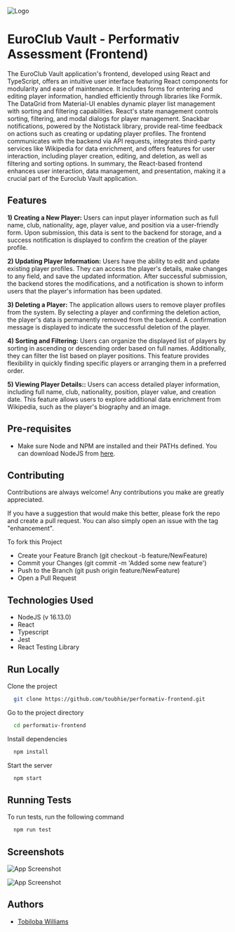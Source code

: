 
![Logo](https://i.ibb.co/smP8gBr/Screenshot-2023-11-06-at-14-52-11.png)


# EuroClub Vault - Performativ Assessment (Frontend)

The EuroClub Vault application's frontend, developed using React and TypeScript, offers an intuitive user interface featuring React components for modularity and ease of maintenance. It includes forms for entering and editing player information, handled efficiently through libraries like Formik. The DataGrid from Material-UI enables dynamic player list management with sorting and filtering capabilities. React's state management controls sorting, filtering, and modal dialogs for player management. Snackbar notifications, powered by the Notistack library, provide real-time feedback on actions such as creating or updating player profiles. The frontend communicates with the backend via API requests, integrates third-party services like Wikipedia for data enrichment, and offers features for user interaction, including player creation, editing, and deletion, as well as filtering and sorting options. In summary, the React-based frontend enhances user interaction, data management, and presentation, making it a crucial part of the Euroclub Vault application.
 
## Features

**1) Creating a New Player:** Users can input player information such as full name, club, nationality, age, player value, and position via a user-friendly form. Upon submission, this data is sent to the backend for storage, and a success notification is displayed to confirm the creation of the player profile.

**2) Updating Player Information:** Users have the ability to edit and update existing player profiles. They can access the player's details, make changes to any field, and save the updated information. After successful submission, the backend stores the modifications, and a notification is shown to inform users that the player's information has been updated.

**3) Deleting a Player:** The application allows users to remove player profiles from the system. By selecting a player and confirming the deletion action, the player's data is permanently removed from the backend. A confirmation message is displayed to indicate the successful deletion of the player.

**4) Sorting and Filtering:** Users can organize the displayed list of players by sorting in ascending or descending order based on full names. Additionally, they can filter the list based on player positions. This feature provides flexibility in quickly finding specific players or arranging them in a preferred order.

**5) Viewing Player Details::** Users can access detailed player information, including full name, club, nationality, position, player value, and creation date. This feature allows users to explore additional data enrichment from Wikipedia, such as the player's biography and an image.


## Pre-requisites

- Make sure Node and NPM are installed and their PATHs defined. You can download NodeJS from [here](https://nodejs.org/en/).


## Contributing

Contributions are always welcome! Any contributions you make are greatly appreciated.

If you have a suggestion that would make this better, please fork the repo and create a pull request. You can also simply open an issue with the tag "enhancement".

To fork this Project
- Create your Feature Branch (git checkout -b feature/NewFeature)
- Commit your Changes (git commit -m 'Added some new feature')
- Push to the Branch (git push origin feature/NewFeature)
- Open a Pull Request

## Technologies Used
- NodeJS (v 16.13.0)
- React
- Typescript
- Jest
- React Testing Library



## Run Locally

Clone the project

```bash
  git clone https://github.com/toubhie/performativ-frontend.git
```

Go to the project directory

```bash
  cd performativ-frontend
```

Install dependencies

```bash
  npm install
```

Start the server

```bash
  npm start
```


## Running Tests

To run tests, run the following command

```bash
  npm run test
```


## Screenshots

![App Screenshot](https://i.ibb.co/TvRDF3X/Screenshot-2023-11-06-at-15-20-38.png)

![App Screenshot](https://i.ibb.co/WDzcsRK/Screenshot-2023-11-06-at-15-20-46.png)


## Authors

- [Tobiloba Williams](https://github.com/toubhie)

